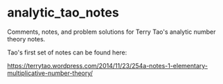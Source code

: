 # analytic_tao_notes
Comments, notes, and problem solutions for Terry Tao's analytic number theory notes.

Tao's first set of notes can be found here:

https://terrytao.wordpress.com/2014/11/23/254a-notes-1-elementary-multiplicative-number-theory/
